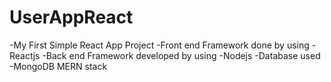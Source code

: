 # UserAppReact
-My First Simple React App Project 
-Front end Framework done by using
-Reactjs
-Back end Framework developed by using
-Nodejs
-Database used 
-MongoDB
MERN stack
